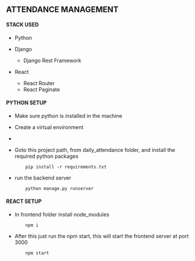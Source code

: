 ## ATTENDANCE MANAGEMENT

#### STACK USED
- Python
- Django
    - Django Rest Framework

- React
    - React Router
    -  React Paginate



#### PYTHON SETUP
- Make sure python is installed in the machine
- Create a virtual environment
- 
- Goto this project path, from daily_attendance folder, and install the required python packages
    ```
        pip install -r requirements.txt
    ```

- run the backend server
    ```
        python manage.py runserver
    ```
#### REACT SETUP
- In frontend folder install node_modules
    ```
        npm i
    ```
- After this just run the npm start, this will start the frontend server at port 3000
    ```
        npm start
    ```


